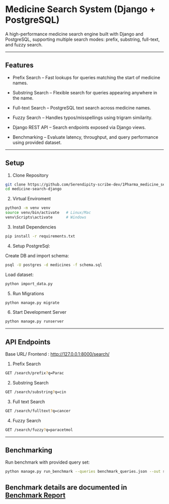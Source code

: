 # Medicine Search System (Django + PostgreSQL)

A high-performance medicine search engine built with Django and PostgreSQL, supporting multiple search modes: prefix, substring, full-text, and fuzzy search.

---

## Features

- Prefix Search – Fast lookups for queries matching the start of medicine names.

- Substring Search – Flexible search for queries appearing anywhere in the name.

- Full-text Search – PostgreSQL text search across medicine names.

- Fuzzy Search – Handles typos/misspellings using trigram similarity.

- Django REST API – Search endpoints exposed via Django views.

- Benchmarking – Evaluate latency, throughput, and query performance using provided dataset.

---

## Setup

1. Clone Repository

```bash
git clone https://github.com/Serendipity-scribe-dev/1Pharma_medicine_search_system.git
cd medicine-search-django

```

2. Virtual Enviroment

```bash
python3 -m venv venv
source venv/bin/activate   # Linux/Mac
venv\Scripts\activate      # Windows
```

3. Install Dependencies

```bash
pip install -r requirements.txt
```

4. Setup PostgreSql:

Create DB and import schema:

```bash
psql -U postgres -d medicines -f schema.sql
```

Load dataset:

```bash
python import_data.py
```

5. Run Migrations

```bash
python manage.py migrate
```

6. Start Development Server

```bash
python manage.py runserver
```

---

## API Endpoints

Base URL/ Frontend : http://127.0.0.1:8000/search/

1. Prefix Search

```bash
GET /search/prefix?q=Parac
```

2. Substring Search

```bash
GET /search/substring?q=cin
```

3. Full text Search

```bash
GET /search/fulltext?q=cancer
```

4. Fuzzy Search

```bash
GET /search/fuzzy?q=paracetmol
```

---

## Benchmarking

Run benchmark with provided query set:

```bash
python manage.py run_benchmark --queries benchmark_queries.json --out submission.json --limit 10
```

## Benchmark details are documented in [Benchmark Report](benchmark.md)
